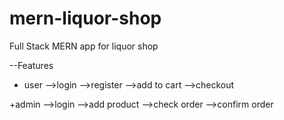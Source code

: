 # mern-liquor-shop
Full Stack MERN app for liquor shop

--Features

+ user
-->login
-->register
-->add to cart
-->checkout

+admin
-->login
-->add product
-->check order
-->confirm order
